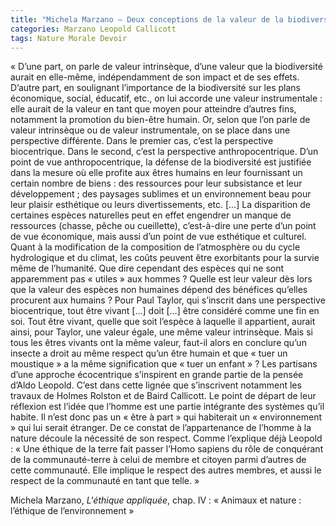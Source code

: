 ```yaml
---
title: "Michela Marzano – Deux conceptions de la valeur de la biodiversité"
categories: Marzano Leopold Callicott
tags: Nature Morale Devoir
---
```

« D’une part, on parle de valeur intrinsèque, d’une valeur que la biodiversité aurait en elle-même, indépendamment de son impact et de ses effets. D’autre part, en soulignant l’importance de la biodiversité sur les plans économique, social, éducatif, etc., on lui accorde une valeur instrumentale : elle aurait de la valeur en tant que moyen pour atteindre d’autres fins, notamment la promotion du bien-être humain. Or, selon que l’on parle de valeur intrinsèque ou de valeur instrumentale, on se place dans une perspective différente. Dans le premier cas, c’est la perspective biocentrique. Dans le second, c’est la perspective anthropocentrique.
D’un point de vue anthropocentrique, la défense de la biodiversité est justifiée dans la mesure où elle profite aux êtres humains en leur fournissant un certain nombre de biens : des ressources pour leur subsistance et leur développement ; des paysages sublimes et un environnement beau pour leur plaisir esthétique ou leurs divertissements, etc. […] La disparition de certaines espèces naturelles peut en effet engendrer un manque de ressources (chasse, pêche ou cueillette), c’est-à-dire une perte d’un point de vue économique, mais aussi d’un point de vue esthétique et culturel. Quant à la modification de la composition de l’atmosphère ou du cycle hydrologique et du climat, les coûts peuvent être exorbitants pour la survie même de l’humanité. Que dire cependant des espèces qui ne sont apparemment pas « utiles » aux hommes ? Quelle est leur valeur dès lors que la valeur des espèces non humaines dépend des bénéfices qu’elles procurent aux humains ? Pour Paul Taylor, qui s’inscrit dans une perspective biocentrique, tout être vivant […] doit […] être considéré comme une fin en soi. Tout être vivant, quelle que soit l’espèce à laquelle il appartient, aurait ainsi, pour Taylor, une valeur égale, une même valeur intrinsèque. Mais si tous les êtres vivants ont la même valeur, faut-il alors en conclure qu’un insecte a droit au même respect qu’un être humain et que « tuer un moustique » a la même signification que « tuer un enfant » ?
Les partisans d’une approche écocentrique s’inspirent en grande partie de la pensée d’Aldo Leopold. C’est dans cette lignée que s’inscrivent notamment les travaux de Holmes Rolston et de Baird Callicott. Le point de départ de leur réflexion est l’idée que l’homme est une partie intégrante des systèmes qu’il habite. Il n’est donc pas un « être à part » qui habiterait un « environnement » qui lui serait étranger. De ce constat de l’appartenance de l’homme à la nature découle la nécessité de son respect. Comme l’explique déjà Leopold : « Une éthique de la terre fait passer l’Homo sapiens du rôle de conquérant de la communauté-terre à celui de membre et citoyen parmi d’autres de cette communauté. Elle implique le respect des autres membres, et aussi le respect de la communauté en tant que telle. »

Michela Marzano, _L'éthique appliquée_, chap. IV : « Animaux et nature : l’éthique de l’environnement »

